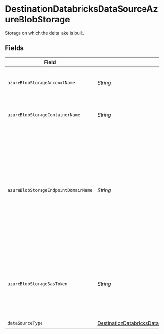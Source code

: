 # DestinationDatabricksDataSourceAzureBlobStorage

Storage on which the delta lake is built.


## Fields

| Field                                                                                                                                                             | Type                                                                                                                                                              | Required                                                                                                                                                          | Description                                                                                                                                                       | Example                                                                                                                                                           |
| ----------------------------------------------------------------------------------------------------------------------------------------------------------------- | ----------------------------------------------------------------------------------------------------------------------------------------------------------------- | ----------------------------------------------------------------------------------------------------------------------------------------------------------------- | ----------------------------------------------------------------------------------------------------------------------------------------------------------------- | ----------------------------------------------------------------------------------------------------------------------------------------------------------------- |
| `azureBlobStorageAccountName`                                                                                                                                     | *String*                                                                                                                                                          | :heavy_check_mark:                                                                                                                                                | The account's name of the Azure Blob Storage.                                                                                                                     | airbyte5storage                                                                                                                                                   |
| `azureBlobStorageContainerName`                                                                                                                                   | *String*                                                                                                                                                          | :heavy_check_mark:                                                                                                                                                | The name of the Azure blob storage container.                                                                                                                     | airbytetestcontainername                                                                                                                                          |
| `azureBlobStorageEndpointDomainName`                                                                                                                              | *String*                                                                                                                                                          | :heavy_minus_sign:                                                                                                                                                | This is Azure Blob Storage endpoint domain name. Leave default value (or leave it empty if run container from command line) to use Microsoft native from example. | blob.core.windows.net                                                                                                                                             |
| `azureBlobStorageSasToken`                                                                                                                                        | *String*                                                                                                                                                          | :heavy_check_mark:                                                                                                                                                | Shared access signature (SAS) token to grant limited access to objects in your storage account.                                                                   | ?sv=2016-05-31&ss=b&srt=sco&sp=rwdl&se=2018-06-27T10:05:50Z&st=2017-06-27T02:05:50Z&spr=https,http&sig=bgqQwoXwxzuD2GJfagRg7VOS8hzNr3QLT7rhS8OFRLQ%3D             |
| `dataSourceType`                                                                                                                                                  | [DestinationDatabricksDataSourceAzureBlobStorageDataSourceType](../../models/shared/DestinationDatabricksDataSourceAzureBlobStorageDataSourceType.md)             | :heavy_check_mark:                                                                                                                                                | N/A                                                                                                                                                               |                                                                                                                                                                   |